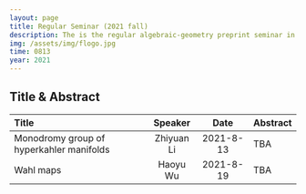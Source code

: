 ```yaml
---
layout: page
title: Regular Seminar (2021 fall)
description: The is the regular algebraic-geometry preprint seminar in SCMS, organized by Zhiyuan Li.
img: /assets/img/flogo.jpg
time: 0813
year: 2021
---
```


## Title & Abstract

|Title|Speaker|Date|Abstract|
|:---------------------------------------|:--------:|:--------:|-----------------------|
|Monodromy group of hyperkahler manifolds|Zhiyuan Li| 2021-8-13| TBA                   |
|Wahl maps				|Haoyu Wu   | 2021-8-19| TBA                   |



